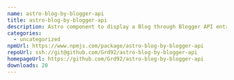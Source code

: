 ```yaml
---
name: astro-blog-by-blogger-api
title: astro-blog-by-blogger-api
description: Astro component to display a Blog through Blogger API entries
categories:
  - uncategorized
npmUrl: https://www.npmjs.com/package/astro-blog-by-blogger-api
repoUrl: ssh://git@github.com/Grd92/astro-blog-by-blogger-api
homepageUrl: https://github.com/Grd92/astro-blog-by-blogger-api
downloads: 20
---
```

